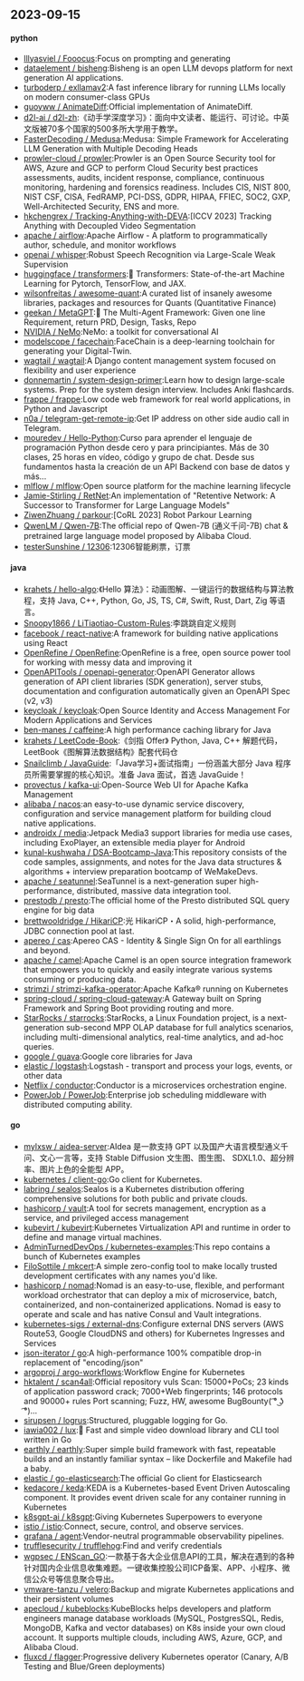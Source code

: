 ## 2023-09-15

#### python
* [lllyasviel / Fooocus](https://github.com/lllyasviel/Fooocus):Focus on prompting and generating
* [dataelement / bisheng](https://github.com/dataelement/bisheng):Bisheng is an open LLM devops platform for next generation AI applications.
* [turboderp / exllamav2](https://github.com/turboderp/exllamav2):A fast inference library for running LLMs locally on modern consumer-class GPUs
* [guoyww / AnimateDiff](https://github.com/guoyww/AnimateDiff):Official implementation of AnimateDiff.
* [d2l-ai / d2l-zh](https://github.com/d2l-ai/d2l-zh):《动手学深度学习》：面向中文读者、能运行、可讨论。中英文版被70多个国家的500多所大学用于教学。
* [FasterDecoding / Medusa](https://github.com/FasterDecoding/Medusa):Medusa: Simple Framework for Accelerating LLM Generation with Multiple Decoding Heads
* [prowler-cloud / prowler](https://github.com/prowler-cloud/prowler):Prowler is an Open Source Security tool for AWS, Azure and GCP to perform Cloud Security best practices assessments, audits, incident response, compliance, continuous monitoring, hardening and forensics readiness. Includes CIS, NIST 800, NIST CSF, CISA, FedRAMP, PCI-DSS, GDPR, HIPAA, FFIEC, SOC2, GXP, Well-Architected Security, ENS and more.
* [hkchengrex / Tracking-Anything-with-DEVA](https://github.com/hkchengrex/Tracking-Anything-with-DEVA):[ICCV 2023] Tracking Anything with Decoupled Video Segmentation
* [apache / airflow](https://github.com/apache/airflow):Apache Airflow - A platform to programmatically author, schedule, and monitor workflows
* [openai / whisper](https://github.com/openai/whisper):Robust Speech Recognition via Large-Scale Weak Supervision
* [huggingface / transformers](https://github.com/huggingface/transformers):🤗 Transformers: State-of-the-art Machine Learning for Pytorch, TensorFlow, and JAX.
* [wilsonfreitas / awesome-quant](https://github.com/wilsonfreitas/awesome-quant):A curated list of insanely awesome libraries, packages and resources for Quants (Quantitative Finance)
* [geekan / MetaGPT](https://github.com/geekan/MetaGPT):🌟 The Multi-Agent Framework: Given one line Requirement, return PRD, Design, Tasks, Repo
* [NVIDIA / NeMo](https://github.com/NVIDIA/NeMo):NeMo: a toolkit for conversational AI
* [modelscope / facechain](https://github.com/modelscope/facechain):FaceChain is a deep-learning toolchain for generating your Digital-Twin.
* [wagtail / wagtail](https://github.com/wagtail/wagtail):A Django content management system focused on flexibility and user experience
* [donnemartin / system-design-primer](https://github.com/donnemartin/system-design-primer):Learn how to design large-scale systems. Prep for the system design interview. Includes Anki flashcards.
* [frappe / frappe](https://github.com/frappe/frappe):Low code web framework for real world applications, in Python and Javascript
* [n0a / telegram-get-remote-ip](https://github.com/n0a/telegram-get-remote-ip):Get IP address on other side audio call in Telegram.
* [mouredev / Hello-Python](https://github.com/mouredev/Hello-Python):Curso para aprender el lenguaje de programación Python desde cero y para principiantes. Más de 30 clases, 25 horas en vídeo, código y grupo de chat. Desde sus fundamentos hasta la creación de un API Backend con base de datos y más...
* [mlflow / mlflow](https://github.com/mlflow/mlflow):Open source platform for the machine learning lifecycle
* [Jamie-Stirling / RetNet](https://github.com/Jamie-Stirling/RetNet):An implementation of "Retentive Network: A Successor to Transformer for Large Language Models"
* [ZiwenZhuang / parkour](https://github.com/ZiwenZhuang/parkour):[CoRL 2023] Robot Parkour Learning
* [QwenLM / Qwen-7B](https://github.com/QwenLM/Qwen-7B):The official repo of Qwen-7B (通义千问-7B) chat & pretrained large language model proposed by Alibaba Cloud.
* [testerSunshine / 12306](https://github.com/testerSunshine/12306):12306智能刷票，订票

#### java
* [krahets / hello-algo](https://github.com/krahets/hello-algo):《Hello 算法》：动画图解、一键运行的数据结构与算法教程，支持 Java, C++, Python, Go, JS, TS, C#, Swift, Rust, Dart, Zig 等语言。
* [Snoopy1866 / LiTiaotiao-Custom-Rules](https://github.com/Snoopy1866/LiTiaotiao-Custom-Rules):李跳跳自定义规则
* [facebook / react-native](https://github.com/facebook/react-native):A framework for building native applications using React
* [OpenRefine / OpenRefine](https://github.com/OpenRefine/OpenRefine):OpenRefine is a free, open source power tool for working with messy data and improving it
* [OpenAPITools / openapi-generator](https://github.com/OpenAPITools/openapi-generator):OpenAPI Generator allows generation of API client libraries (SDK generation), server stubs, documentation and configuration automatically given an OpenAPI Spec (v2, v3)
* [keycloak / keycloak](https://github.com/keycloak/keycloak):Open Source Identity and Access Management For Modern Applications and Services
* [ben-manes / caffeine](https://github.com/ben-manes/caffeine):A high performance caching library for Java
* [krahets / LeetCode-Book](https://github.com/krahets/LeetCode-Book):《剑指 Offer》 Python, Java, C++ 解题代码，LeetBook《图解算法数据结构》配套代码仓
* [Snailclimb / JavaGuide](https://github.com/Snailclimb/JavaGuide):「Java学习+面试指南」一份涵盖大部分 Java 程序员所需要掌握的核心知识。准备 Java 面试，首选 JavaGuide！
* [provectus / kafka-ui](https://github.com/provectus/kafka-ui):Open-Source Web UI for Apache Kafka Management
* [alibaba / nacos](https://github.com/alibaba/nacos):an easy-to-use dynamic service discovery, configuration and service management platform for building cloud native applications.
* [androidx / media](https://github.com/androidx/media):Jetpack Media3 support libraries for media use cases, including ExoPlayer, an extensible media player for Android
* [kunal-kushwaha / DSA-Bootcamp-Java](https://github.com/kunal-kushwaha/DSA-Bootcamp-Java):This repository consists of the code samples, assignments, and notes for the Java data structures & algorithms + interview preparation bootcamp of WeMakeDevs.
* [apache / seatunnel](https://github.com/apache/seatunnel):SeaTunnel is a next-generation super high-performance, distributed, massive data integration tool.
* [prestodb / presto](https://github.com/prestodb/presto):The official home of the Presto distributed SQL query engine for big data
* [brettwooldridge / HikariCP](https://github.com/brettwooldridge/HikariCP):光 HikariCP・A solid, high-performance, JDBC connection pool at last.
* [apereo / cas](https://github.com/apereo/cas):Apereo CAS - Identity & Single Sign On for all earthlings and beyond.
* [apache / camel](https://github.com/apache/camel):Apache Camel is an open source integration framework that empowers you to quickly and easily integrate various systems consuming or producing data.
* [strimzi / strimzi-kafka-operator](https://github.com/strimzi/strimzi-kafka-operator):Apache Kafka® running on Kubernetes
* [spring-cloud / spring-cloud-gateway](https://github.com/spring-cloud/spring-cloud-gateway):A Gateway built on Spring Framework and Spring Boot providing routing and more.
* [StarRocks / starrocks](https://github.com/StarRocks/starrocks):StarRocks, a Linux Foundation project, is a next-generation sub-second MPP OLAP database for full analytics scenarios, including multi-dimensional analytics, real-time analytics, and ad-hoc queries.
* [google / guava](https://github.com/google/guava):Google core libraries for Java
* [elastic / logstash](https://github.com/elastic/logstash):Logstash - transport and process your logs, events, or other data
* [Netflix / conductor](https://github.com/Netflix/conductor):Conductor is a microservices orchestration engine.
* [PowerJob / PowerJob](https://github.com/PowerJob/PowerJob):Enterprise job scheduling middleware with distributed computing ability.

#### go
* [mylxsw / aidea-server](https://github.com/mylxsw/aidea-server):AIdea 是一款支持 GPT 以及国产大语言模型通义千问、文心一言等，支持 Stable Diffusion 文生图、图生图、 SDXL1.0、超分辨率、图片上色的全能型 APP。
* [kubernetes / client-go](https://github.com/kubernetes/client-go):Go client for Kubernetes.
* [labring / sealos](https://github.com/labring/sealos):Sealos is a Kubernetes distribution offering comprehensive solutions for both public and private clouds.
* [hashicorp / vault](https://github.com/hashicorp/vault):A tool for secrets management, encryption as a service, and privileged access management
* [kubevirt / kubevirt](https://github.com/kubevirt/kubevirt):Kubernetes Virtualization API and runtime in order to define and manage virtual machines.
* [AdminTurnedDevOps / kubernetes-examples](https://github.com/AdminTurnedDevOps/kubernetes-examples):This repo contains a bunch of Kubernetes examples
* [FiloSottile / mkcert](https://github.com/FiloSottile/mkcert):A simple zero-config tool to make locally trusted development certificates with any names you'd like.
* [hashicorp / nomad](https://github.com/hashicorp/nomad):Nomad is an easy-to-use, flexible, and performant workload orchestrator that can deploy a mix of microservice, batch, containerized, and non-containerized applications. Nomad is easy to operate and scale and has native Consul and Vault integrations.
* [kubernetes-sigs / external-dns](https://github.com/kubernetes-sigs/external-dns):Configure external DNS servers (AWS Route53, Google CloudDNS and others) for Kubernetes Ingresses and Services
* [json-iterator / go](https://github.com/json-iterator/go):A high-performance 100% compatible drop-in replacement of "encoding/json"
* [argoproj / argo-workflows](https://github.com/argoproj/argo-workflows):Workflow Engine for Kubernetes
* [hktalent / scan4all](https://github.com/hktalent/scan4all):Official repository vuls Scan: 15000+PoCs; 23 kinds of application password crack; 7000+Web fingerprints; 146 protocols and 90000+ rules Port scanning; Fuzz, HW, awesome BugBounty( ͡° ͜ʖ ͡°)...
* [sirupsen / logrus](https://github.com/sirupsen/logrus):Structured, pluggable logging for Go.
* [iawia002 / lux](https://github.com/iawia002/lux):👾 Fast and simple video download library and CLI tool written in Go
* [earthly / earthly](https://github.com/earthly/earthly):Super simple build framework with fast, repeatable builds and an instantly familiar syntax – like Dockerfile and Makefile had a baby.
* [elastic / go-elasticsearch](https://github.com/elastic/go-elasticsearch):The official Go client for Elasticsearch
* [kedacore / keda](https://github.com/kedacore/keda):KEDA is a Kubernetes-based Event Driven Autoscaling component. It provides event driven scale for any container running in Kubernetes
* [k8sgpt-ai / k8sgpt](https://github.com/k8sgpt-ai/k8sgpt):Giving Kubernetes Superpowers to everyone
* [istio / istio](https://github.com/istio/istio):Connect, secure, control, and observe services.
* [grafana / agent](https://github.com/grafana/agent):Vendor-neutral programmable observability pipelines.
* [trufflesecurity / trufflehog](https://github.com/trufflesecurity/trufflehog):Find and verify credentials
* [wgpsec / ENScan_GO](https://github.com/wgpsec/ENScan_GO):一款基于各大企业信息API的工具，解决在遇到的各种针对国内企业信息收集难题。一键收集控股公司ICP备案、APP、小程序、微信公众号等信息聚合导出。
* [vmware-tanzu / velero](https://github.com/vmware-tanzu/velero):Backup and migrate Kubernetes applications and their persistent volumes
* [apecloud / kubeblocks](https://github.com/apecloud/kubeblocks):KubeBlocks helps developers and platform engineers manage database workloads (MySQL, PostgresSQL, Redis, MongoDB, Kafka and vector databases) on K8s inside your own cloud account. It supports multiple clouds, including AWS, Azure, GCP, and Alibaba Cloud.
* [fluxcd / flagger](https://github.com/fluxcd/flagger):Progressive delivery Kubernetes operator (Canary, A/B Testing and Blue/Green deployments)
